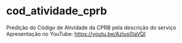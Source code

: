 # cod_atividade_cprb
Predição do Código de Atividade da CPRB pela descrição do serviço
Apresentação no YouTube:
 https://youtu.be/Azlus0IaVQI
